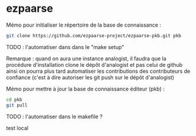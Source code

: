 ezpaarse
========


Mémo pour initialiser le répertoire de la base de connaissance :

```bash
git clone https://github.com/ezpaarse-project/ezpaarse-pkb.git pkb
```

TODO : l'automatiser dans dans le "make setup"

Remarque : quand on aura une instance analogist, il faudra que la procédure d'installation clone le dépôt d'analogist et pas celui de github ainsi on pourra plus tard automatiser les contributions des contributeurs de confiance (c'est à dire autoriser les git push sur le dépôt d'analogist)

Mémo pour mettre à jour la base de connaissance éditeur (pkb) :

```bash
cd pkb
git pull
```

TODO : l'automatiser dans le makefile ?

test local
